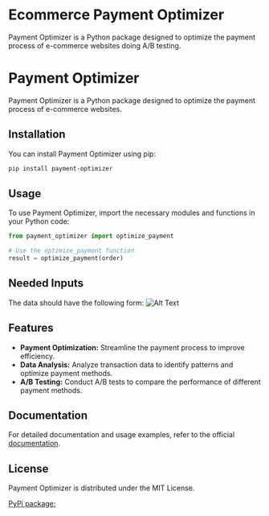 # Ecommerce Payment Optimizer

Payment Optimizer is a Python package designed to optimize the payment process of e-commerce websites doing A/B testing.




# Payment Optimizer

Payment Optimizer is a Python package designed to optimize the payment process of e-commerce websites.

## Installation

You can install Payment Optimizer using pip:

```bash
pip install payment-optimizer
```

## Usage
To use Payment Optimizer, import the necessary modules and functions in your Python code:

```python
from payment_optimizer import optimize_payment

# Use the optimize_payment function
result = optimize_payment(order)
```

## Needed Inputs
The data should have the following form:
![Alt Text](ERD.png)


## Features
- **Payment Optimization:** Streamline the payment process to improve efficiency.
- **Data Analysis:** Analyze transaction data to identify patterns and optimize payment methods.
- **A/B Testing:** Conduct A/B tests to compare the performance of different payment methods.

## Documentation
For detailed documentation and usage examples, refer to the official [documentation]().


## License
Payment Optimizer is distributed under the MIT License.


[PyPi package:](https://pypi.org/project/payment-optimizer/)
